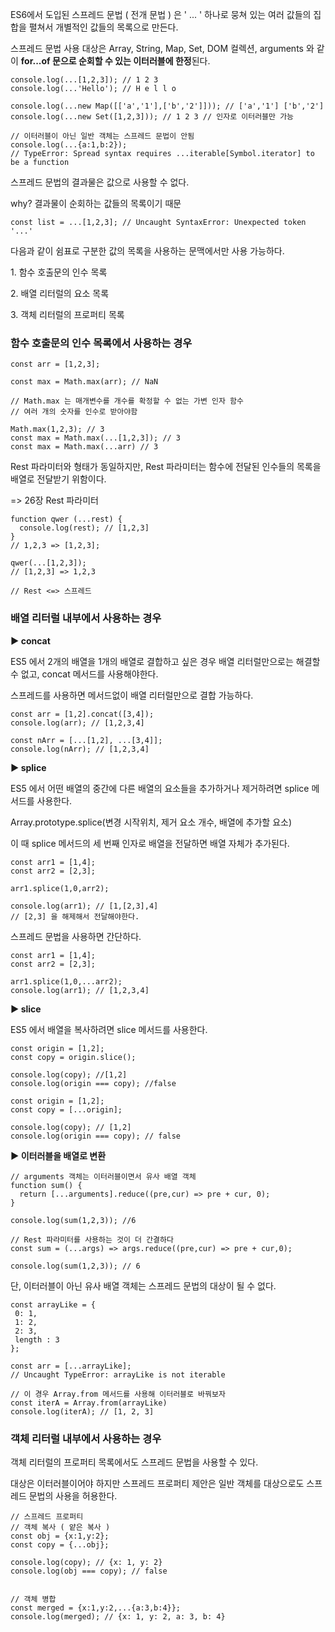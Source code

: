ES6에서 도입된 스프레드 문법 ( 전개 문법 ) 은 ' ... ' 하나로 뭉쳐 있는 여러 값들의 집합을 펼쳐서 개별적인 값들의 목록으로 만든다.

스프레드 문법 사용 대상은 Array, String, Map, Set, DOM 컬렉션, arguments 와 같이 **for...of 문으로 순회할 수 있는 이터러블에 한정**된다.

```
console.log(...[1,2,3]); // 1 2 3
console.log(...'Hello'); // H e l l o

console.log(...new Map([['a','1'],['b','2']])); // ['a','1'] ['b','2']
console.log(...new Set([1,2,3])); // 1 2 3 // 인자로 이터러블만 가능

// 이터러블이 아닌 일반 객체는 스프레드 문법이 안됨
console.log(...{a:1,b:2});
// TypeError: Spread syntax requires ...iterable[Symbol.iterator] to be a function
```

스프레드 문법의 결과물은 값으로 사용할 수 없다.

why? 결과물이 순회하는 값들의 목록이기 때문

```
const list = ...[1,2,3]; // Uncaught SyntaxError: Unexpected token '...'
```

다음과 같이 쉼표로 구분한 값의 목록을 사용하는 문맥에서만 사용 가능하다.

1\. 함수 호출문의 인수 목록

2\. 배열 리터럴의 요소 목록

3\. 객체 리터럴의 프로퍼티 목록

### **함수 호출문의 인수 목록에서 사용하는 경우** 

```
const arr = [1,2,3];

const max = Math.max(arr); // NaN

// Math.max 는 매개변수를 개수를 확정할 수 없는 가변 인자 함수
// 여러 개의 숫자를 인수로 받아야함

Math.max(1,2,3); // 3
const max = Math.max(...[1,2,3]); // 3
const max = Math.max(...arr) // 3
```

Rest 파라미터와 형태가 동일하지만, Rest 파라미터는 함수에 전달된 인수들의 목록을 배열로 전달받기 위함이다.

\=> 26장 Rest 파라미터

```
function qwer (...rest) {
  console.log(rest); // [1,2,3]
}
// 1,2,3 => [1,2,3];

qwer(...[1,2,3]);
// [1,2,3] => 1,2,3

// Rest <=> 스프레드
```

### **배열 리터럴 내부에서 사용하는 경우** 

**▶ concat**

ES5 에서 2개의 배열을 1개의 배열로 결합하고 싶은 경우 배열 리터럴만으로는 해결할 수 없고, concat 메서드를 사용해야한다.

스프레드를 사용하면 메서드없이 배열 리터럴만으로 결합 가능하다.

```
const arr = [1,2].concat([3,4]);
console.log(arr); // [1,2,3,4]

const nArr = [...[1,2], ...[3,4]];
console.log(nArr); // [1,2,3,4]
```

**▶ splice**

ES5 에서 어떤 배열의 중간에 다른 배열의 요소들을 추가하거나 제거하려면 splice 메서드를 사용한다.

Array.prototype.splice(변경 시작위치, 제거 요소 개수, 배열에 추가할 요소)

이 때 splice 메서드의 세 번째 인자로 배열을 전달하면 배열 자체가 추가된다.

```
const arr1 = [1,4];
const arr2 = [2,3];

arr1.splice(1,0,arr2);

console.log(arr1); // [1,[2,3],4]
// [2,3] 을 해제해서 전달해야한다.
```

스프레드 문법을 사용하면 간단하다.

```
const arr1 = [1,4];
const arr2 = [2,3];

arr1.splice(1,0,...arr2);
console.log(arr1); // [1,2,3,4]
```

**▶ slice**

ES5 에서 배열을 복사하려면 slice 메서드를 사용한다.

```
const origin = [1,2];
const copy = origin.slice();

console.log(copy); //[1,2]
console.log(origin === copy); //false
```

```
const origin = [1,2];
const copy = [...origin];

console.log(copy); // [1,2]
console.log(origin === copy); // false
```

**▶ 이터러블을 배열로 변환**

```
// arguments 객체는 이터러블이면서 유사 배열 객체
function sum() {
  return [...arguments].reduce((pre,cur) => pre + cur, 0);
}

console.log(sum(1,2,3)); //6
```

```
// Rest 파라미터를 사용하는 것이 더 간결하다
const sum = (...args) => args.reduce((pre,cur) => pre + cur,0);

console.log(sum(1,2,3)); // 6
```

단, 이터러블이 아닌 유사 배열 객체는 스프레드 문법의 대상이 될 수 없다.

```
const arrayLike = {
 0: 1,
 1: 2,
 2: 3,
 length : 3
};

const arr = [...arrayLike];
// Uncaught TypeError: arrayLike is not iterable

// 이 경우 Array.from 메서드를 사용해 이터러블로 바꿔보자
const iterA = Array.from(arrayLike)
console.log(iterA); // [1, 2, 3]
```

### **객체 리터럴 내부에서 사용하는 경우**

객체 리터럴의 프로퍼티 목록에서도 스프레드 문법을 사용할 수 있다.

대상은 이터러블이어야 하지만 스프레드 프로퍼티 제안은 일반 객체를 대상으로도 스프레드 문법의 사용을 허용한다.

```
// 스프레드 프로퍼티
// 객체 복사 ( 얕은 복사 )
const obj = {x:1,y:2};
const copy = {...obj};

console.log(copy); // {x: 1, y: 2}
console.log(obj === copy); // false


// 객체 병합
const merged = {x:1,y:2,...{a:3,b:4}};
console.log(merged); // {x: 1, y: 2, a: 3, b: 4}
```
